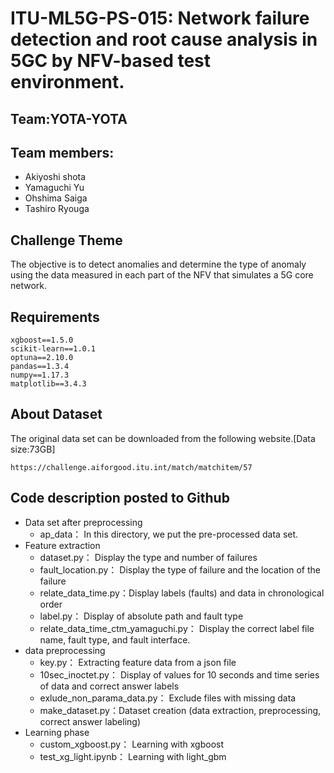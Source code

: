 # ITU-ML5G-PS-015: Network failure detection and root cause analysis in 5GC by NFV-based test environment.

## Team:YOTA-YOTA
## Team members:
- Akiyoshi shota
- Yamaguchi Yu
- Ohshima Saiga
- Tashiro Ryouga

## Challenge Theme
The objective is to detect anomalies and determine the type of anomaly using the data measured in each part of the NFV that simulates a 5G core network.

## Requirements
```
xgboost==1.5.0
scikit-learn==1.0.1
optuna==2.10.0
pandas==1.3.4
numpy==1.17.3
matplotlib==3.4.3
```

## About Dataset
The original data set can be downloaded from the following website.[Data size:73GB]
```
https://challenge.aiforgood.itu.int/match/matchitem/57
```

## Code description posted to Github
- Data set after preprocessing
  - ap_data： In this directory, we put the pre-processed data set.
- Feature extraction
  - dataset.py： Display the type and number of failures
  - fault_location.py： Display the type of failure and the location of the failure
  - relate_data_time.py：Display labels (faults) and data in chronological order
  - label.py： Display of absolute path and fault type
  - relate_data_time_ctm_yamaguchi.py： Display the correct label file name, fault type, and fault interface.
- data preprocessing
  - key.py： Extracting feature data from a json file
  - 10sec_inoctet.py： Display of values for 10 seconds and time series of data and correct answer labels 
  - exlude_non_parama_data.py： Exclude files with missing data 
  - make_dataset.py：Dataset creation (data extraction, preprocessing, correct answer labeling)
- Learning phase
  - custom_xgboost.py： Learning with xgboost 
  - test_xg_light.ipynb： Learning with light_gbm
